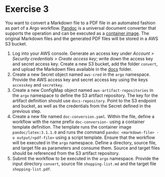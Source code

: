 # Exercise 3

You want to convert a Markdown file to a PDF file in an automated fashion as part of a Argo workflow. [Pandoc](https://pandoc.org/) is a universal document converter that supports the operation and can be executed as a [container image](https://hub.docker.com/r/pandoc/latex). The original Markdown files and the generated PDF files will be stored in a AWS S3 bucket.

1. Log into your AWS console. Generate an access key under _Account > Security credentials > Create access key_; write down the access key and secret access key. Create a new S3 bucket, add the folder `convert`, and upload the Markdown files available in the [docs](./docs) folder.
2. Create a new Secret object named `aws-cred` in the `argo` namespace. Provide the AWS access key and secret access key using the keys `accesskey` and `secretkey`.
3. Create a new ConfigMap object named `aws-artifact-repositories` in the `argo` namespace to define the S3 artifact repository. The key for the artifact definition should use `docs-repository`. Point to the S3 endpoint and bucket, as well as the credentials from the Secret defined in the previous step.
4. Create a new file named `doc-conversion.yaml`. Within the file, define a workflow with the name prefix `doc-conversion-` using a container template definition. The template runs the container image `pandoc/latex:3.1.1.0` and runs the command `pandoc <markdown-file> -o output/<pdf-file>` using a script template. Ensure that the workflow will be executed in the `argo` namespace. Define a directory, source file, and target file as parameters and consume them. Source and target files should be referenced from the S3 artifact repository.
5. Submit the workflow to be executed in the `argo` namespace. Provide the input directory `convert`, source file `shopping-list.md` and the target file `shopping-list.pdf`.